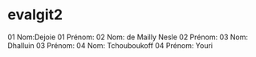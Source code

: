 # evalgit2

01 Nom:Dejoie
01 Prénom:
02 Nom: de Mailly Nesle
02 Prénom:
03 Nom: Dhalluin
03 Prénom:
04 Nom: Tchouboukoff
04 Prénom: Youri
